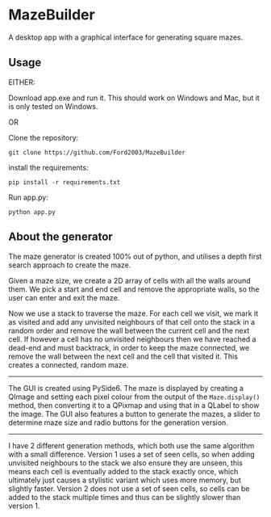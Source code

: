 # MazeBuilder

A desktop app with a graphical interface for generating square mazes.

## Usage
EITHER:

Download app.exe and run it. This should work on Windows and Mac, but it is only tested on Windows.

OR

Clone the repository:

`git clone https://github.com/Ford2003/MazeBuilder`

install the requirements:

`pip install -r requirements.txt`

Run app.py:

`python app.py`

## About the generator

The maze generator is created 100% out of python, and utilises a depth first search approach to create the maze.

Given a maze size, we create a 2D array of cells with all the walls around them. We pick a start and end cell and remove the appropriate walls, so the user can enter and exit the maze.

Now we use a stack to traverse the maze. For each cell we visit, we mark it as visited and add any unvisited neighbours of that cell onto the stack in a random order and remove the wall between the current cell and the next cell. If however a cell has no unvisited neighbours then we have reached a dead-end and must backtrack, in order to keep the maze connected, we remove the wall between the next cell and the cell that visited it. This creates a connected, random maze.

---

The GUI is created using PySide6. The maze is displayed by creating a QImage and setting each pixel colour from the output of the `Maze.display()` method, then converting it to a QPixmap and using that in a QLabel to show the image. The GUI also features a button to generate the mazes, a slider to determine maze size and radio buttons for the generation version.

---

I have 2 different generation methods, which both use the same algorithm with a small difference. Version 1 uses a set of seen cells, so when adding unvisited neighbours to the stack we also ensure they are unseen, this means each cell is eventually added to the stack exactly once, which ultimately just causes a stylistic variant which uses more memory, but slightly faster. Version 2 does not use a set of seen cells, so cells can be added to the stack multiple times and thus can be slightly slower than version 1.
